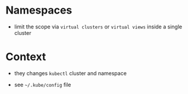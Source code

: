 # Namespaces

- limit the scope via `virtual clusters` or `virtual views` inside a
single cluster

# Context

- they changes `kubectl` cluster and namespace

- see `~/.kube/config` file 

